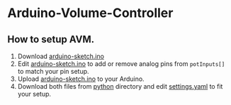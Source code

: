 # Arduino-Volume-Controller

## How to setup AVM.
1. Download [arduino-sketch.ino](https://github.com/silasm01/Arduino-Volume-Controller/blob/main/arduino/arduino-sketch.ino)
2. Edit [arduino-sketch.ino](https://github.com/silasm01/Arduino-Volume-Controller/blob/main/arduino/arduino-sketch.ino) to add or remove analog pins from ``potInputs[]`` to match your pin setup.
3. Upload [arduino-sketch.ino](https://github.com/silasm01/Arduino-Volume-Controller/blob/main/arduino/arduino-sketch.ino) to your Arduino.
4. Download both files from [python](https://github.com/silasm01/Arduino-Volume-Controller/tree/main/python) directory and edit [settings.yaml](https://github.com/silasm01/Arduino-Volume-Controller/blob/main/python/settings.yaml) to fit your setup.
